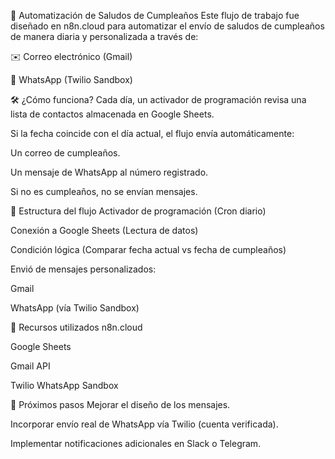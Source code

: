 🎉 Automatización de Saludos de Cumpleaños
Este flujo de trabajo fue diseñado en n8n.cloud para automatizar el envío de saludos de cumpleaños de manera diaria y personalizada a través de:

✉️ Correo electrónico (Gmail)

💬 WhatsApp (Twilio Sandbox)

🛠 ¿Cómo funciona?
Cada día, un activador de programación revisa una lista de contactos almacenada en Google Sheets.

Si la fecha coincide con el día actual, el flujo envía automáticamente:

Un correo de cumpleaños.

Un mensaje de WhatsApp al número registrado.

Si no es cumpleaños, no se envían mensajes.

📂 Estructura del flujo
Activador de programación (Cron diario)

Conexión a Google Sheets (Lectura de datos)

Condición lógica (Comparar fecha actual vs fecha de cumpleaños)

Envió de mensajes personalizados:

Gmail

WhatsApp (vía Twilio Sandbox)

🔗 Recursos utilizados
n8n.cloud

Google Sheets

Gmail API

Twilio WhatsApp Sandbox

🚀 Próximos pasos
Mejorar el diseño de los mensajes.

Incorporar envío real de WhatsApp vía Twilio (cuenta verificada).

Implementar notificaciones adicionales en Slack o Telegram.
